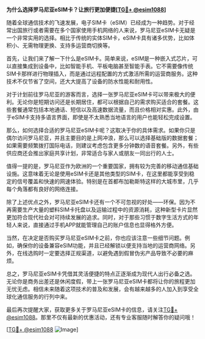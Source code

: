 **为什么选择罗马尼亚eSIM卡？让旅行更加便捷[[TG💪+ @esim1088](https://t.me/s/esim1088)]**

随着全球通信技术的飞速发展，电子SIM卡（eSIM）已经成为一种趋势。对于经常出国旅行或者需要在多个国家使用手机网络的人来说，罗马尼亚eSIM卡无疑是一个非常实用的选择。相比于传统的实体SIM卡，eSIM卡具有诸多优势，比如体积小、无需物理更换、支持多运营商切换等。

首先，让我们来了解一下什么是eSIM卡。简单来说，eSIM是一种嵌入式芯片，可以直接集成到设备中，比如智能手机、平板电脑甚至智能手表。它不需要像传统SIM卡那样进行物理插入，而是通过远程配置的方式激活所需的运营商服务。这种技术不仅节省了空间，还大大提高了设备的防水性能和耐用性。

对于计划前往罗马尼亚的游客而言，选择一张罗马尼亚eSIM卡可以带来极大的便利。无论你是短期访问还是长期居住，都可以根据自己的需求购买适合的套餐。这些套餐通常包括本地通话、短信以及高速数据流量，而且价格相对实惠。此外，由于eSIM卡支持多语言界面，即使是不太熟悉当地语言的用户也能轻松完成设置。

那么，如何选择合适的罗马尼亚eSIM卡呢？这取决于你的具体需求。如果你只是偶尔访问罗马尼亚，并且主要目的是上网冲浪，那么可以选择基础版的数据套餐；如果需要频繁拨打国际电话，则建议考虑包含更多分钟数的语音套餐。另外，有些供应商还会推出家庭共享计划，非常适合与家人或朋友一同出行的人士。

值得一提的是，罗马尼亚作为欧洲的一个重要国家，拥有较为完善的移动通信基础设施。这意味着无论是使用eSIM卡还是其他类型的SIM卡，在这里都能享受到稳定的信号覆盖和快速的网速体验。特别是在首都布加勒斯特这样的大城市里，几乎每个角落都有良好的网络连接。

除了上述优点之外，罗马尼亚eSIM卡还有一个不可忽视的好处——环保。因为不再需要生产大量的塑料SIM卡托盘以及运输过程中的资源消耗，这种新型卡片显然更加符合现代社会对可持续发展的追求。同时，对于那些习惯于数字生活方式的年轻人来说，直接通过手机APP就能管理自己的账户信息也显得格外方便。

当然，在决定是否购买罗马尼亚eSIM卡之前，你也应该注意一些细节问题。例如，确保你的设备兼容eSIM功能，并且已经解锁以便支持当地的运营商网络。另外，在线选购时一定要选择正规渠道，以避免遇到假冒伪劣产品导致不必要的麻烦。

总之，罗马尼亚eSIM卡凭借其灵活便捷的特点正逐渐成为现代人出行必备之选。无论你是商务出差还是休闲度假，带上一张罗马尼亚eSIM卡都将让你的旅程更加无忧无虑。相信未来随着这项技术的普及和发展，会有越来越多的人加入到享受全球化通信服务的行列中来。

最后再次提醒大家，获取更多关于罗马尼亚eSIM卡的信息，请关注[TG💪+ @esim1088](https://t.me/s/esim1088)。那里不仅有最新的优惠活动，还有专业客服随时解答你的疑问哦！

[[TG💪+ @esim1088](https://t.me/s/esim1088) ![Image](https://i.postimg.cc/4NQfJmqS/Snipaste-2025-05-13-00-14-12.png)]